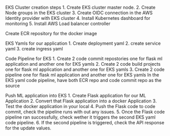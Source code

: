 EKS Cluster creation steps
    1. Create EKS cluster master node.
    2. Create Node groups in the EKS cluster
    3. Create OIDC connection in the AWS Identity provider with EKS cluster
    4. Install Kubernetes dashboard for monitoring
    5. Install AWS Load balancer controller

Create ECR repository for the docker image

EKS Yamls for our application
    1. Create deployment yaml
    2. create service yaml
    3. create ingress yaml


Code Pipeline for EKS
    1. Create 2 code commit repostories
        one for flask ml application and another one for EKS yamls
    2. Create 2 code build projects
        one for flask ml application and another one for EKS yamls
    3. Create 2 code pipeline 
        one for flask ml application and another one for EKS yamls
        In the EKS yaml code pipeline, have both ECR repo and code commit repo as the source


Push ML application into EKS
    1. Create Flask application for our ML Application
    2. Convert that Flask application into a docker Application
    3. Test the docker application in your local
    4. Push the Flask code to code commit, check the pipeline runs with out any issues. 
    5. Once the Flask code pipeline ran successfully, check wether it triggers the second EKS yaml code pipeline. 
    6. If the second pipeline is triggered, check the API response for the update values.
